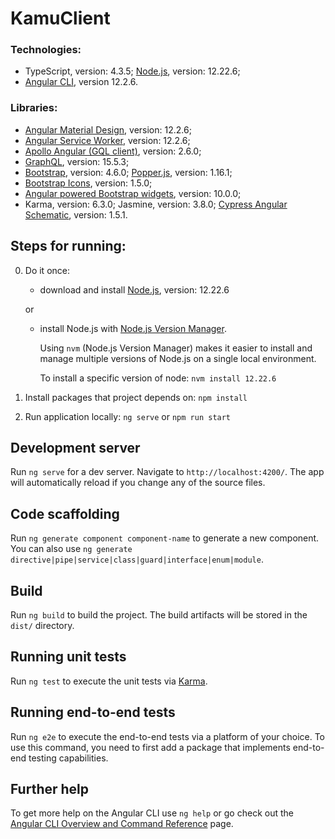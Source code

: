 # KamuClient

### Technologies:

- TypeScript, version: 4.3.5; [Node.js](https://nodejs.org/en/download/releases/), version: 12.22.6;
- [Angular CLI](https://github.com/angular/angular-cli), version 12.2.6.

### Libraries:

- [Angular Material Design](https://material.angular.io/), version: 12.2.6;
- [Angular Service Worker](https://www.npmjs.com/package/@angular/service-worker), version: 12.2.6;
- [Apollo Angular (GQL client)](https://apollo-angular.com/docs/), version: 2.6.0; 
- [GraphQL](https://www.npmjs.com/package/graphql), version: 15.5.3;
- [Bootstrap](https://www.npmjs.com/package/bootstrap), version: 4.6.0; [Popper.js](https://www.npmjs.com/package/@popperjs/core), version: 1.16.1;
- [Bootstrap Icons](https://www.npmjs.com/package/bootstrap-icons), version: 1.5.0;
- [Angular powered Bootstrap widgets](https://www.npmjs.com/package/@ng-bootstrap/ng-bootstrap), version: 10.0.0;
- Karma, version: 6.3.0; Jasmine, version: 3.8.0; [Cypress Angular Schematic](https://www.npmjs.com/package/@cypress/schematic/v/1.5.1), version: 1.5.1.

## Steps for running:
0. Do it once: 
   - download and install [Node.js](https://nodejs.org/en/download/releases/), version: 12.22.6 
     
    or 
   - install Node.js with [Node.js Version Manager](https://github.com/nvm-sh/nvm). 
     
        Using `nvm` (Node.js Version Manager) makes it easier to install and manage multiple versions of Node.js on a single local environment.
    
        To install a specific version of node: `nvm install 12.22.6`


1. Install packages that project depends on: `npm install`
2. Run application locally: `ng serve` or `npm run start`
   

## Development server

Run `ng serve` for a dev server. Navigate to `http://localhost:4200/`. The app will automatically reload if you change any of the source files.

## Code scaffolding

Run `ng generate component component-name` to generate a new component. You can also use `ng generate directive|pipe|service|class|guard|interface|enum|module`.

## Build

Run `ng build` to build the project. The build artifacts will be stored in the `dist/` directory.

## Running unit tests

Run `ng test` to execute the unit tests via [Karma](https://karma-runner.github.io).

## Running end-to-end tests

Run `ng e2e` to execute the end-to-end tests via a platform of your choice. To use this command, you need to first add a package that implements end-to-end testing capabilities.

## Further help

To get more help on the Angular CLI use `ng help` or go check out the [Angular CLI Overview and Command Reference](https://angular.io/cli) page.
